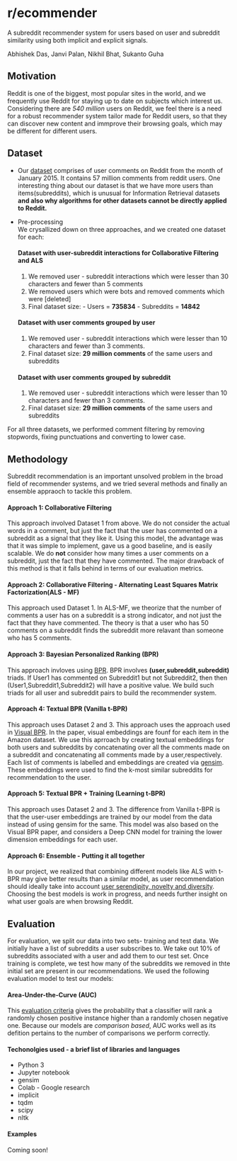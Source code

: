 # r/ecommender
A subreddit recommender system for users based on user and subreddit similarity using both implicit and explicit signals.

Abhishek Das, Janvi Palan, Nikhil Bhat, Sukanto Guha

## Motivation
Reddit is one of the biggest, most popular sites in the world, and we frequently use Reddit for staying up to date on subjects which interest us. Considering there are _540 million_ users on Reddit, we feel there is a need for a robust recommender system tailor made for Reddit users, so that they can discover new content and immprove their browsing goals, which may be different for different users.
## Dataset
* Our [dataset](https://www.reddit.com/r/datasets/comments/65o7py/updated_reddit_comment_dataset_as_torrents/) comprises of user comments on Reddit from the month of January 2015. It contains 57 million comments from reddit users. One interesting thing about our dataset is that we have more users than items(subreddits), which is unusual for Information Retrieval datasets **and also why algorithms for other datasets cannot be directly applied to Reddit.**
* Pre-processing  
  We crysallized down on three approaches, and we created one dataset for each:
  
  #### Dataset with user-subreddit interactions for Collaborative Filtering and ALS
    1. We removed user - subreddit interactions which were lesser than 30 characters and fewer than 5 comments
    2. We removed users which were bots and removed comments which were [deleted]
    3. Final dataset size:
      - Users = **735834**
      - Subreddits = **14842**
  
  #### Dataset with user comments grouped by user
    1. We removed user - subreddit interactions which were lesser than 10 characters and fewer than 3 comments.
    2. Final dataset size: **29 million comments** of the same users and subreddits
  
  #### Dataset with user comments grouped by subreddit
    1. We removed user - subreddit interactions which were lesser than 10 characters and fewer than 3 comments.
    2. Final dataset size: **29 million comments** of the same users and subreddits

For all three datasets, we performed comment filtering by removing stopwords, fixing punctuations and converting to lower case.

## Methodology
Subreddit recommendation is an important unsolved problem in the broad field of recommender systems, and we tried several methods and finally an ensemble appraoch to tackle this problem.
#### Approach 1: Collaborative Filtering 

  This approach involved Dataset 1 from above. We do not consider the actual words in a comment, but just the fact that the        user has commented on a subreddit as a signal that they like it. Using this model, the advantage was that it was simple to implement, gave us a good baseline, and is easily scalable. We do **not** consider how many times a user comments on a subreddit, just the fact that they have commented. The major drawback of this method is that it falls behind in terms of our evaluation metrics.
  
#### Approach 2: Collaborative Filtering - Alternating Least Squares Matrix Factorization(ALS - MF)
  This approach used Dataset 1. In ALS-MF, we theorize that the number of comments a user has on a subreddit is a strong indicator, and not just the fact that they have commented. The theory is that a user who has 50 comments on a subreddit finds the subreddit more relavant than someone who has 5 comments.

#### Approach 3: Bayesian Personalized Ranking (BPR)
  This approach invloves using [BPR](https://arxiv.org/ftp/arxiv/papers/1205/1205.2618.pdf). BPR involves **(user,subreddit,subreddit)** triads. If User1 has commented on Subreddit1 but not Subreddit2, then then (User1,Subreddit1,Subreddit2) will have a positive value. We build such triads for all user and subreddit pairs to build the recommender system.
 
#### Approach 4: Textual BPR (Vanilla t-BPR)
  This approach uses Dataset 2 and 3. This approach uses the approach used in [Visual BPR](https://arxiv.org/pdf/1510.01784.pdf). In the paper, visual embeddings are founf for each item in the Amazon dataset. We use this aprroach by creating textual embeddings for both users and subreddits by concatenating over all the comments made on a subreddit and concatenating all comments made by a user,respectively. Each list of comments is labelled and embeddings are created via [gensim](https://radimrehurek.com/gensim/models/doc2vec.html). These embeddings were used to find the k-most similar subreddits for recommendation to the user. 
  
#### Approach 5: Textual BPR + Training (Learning t-BPR)
  This approach uses Dataset 2 and 3. The difference from Vanilla t-BPR is that the user-user embeddings are trained by our model from the data instead of using gensim for the same. This model was also based on the Visual BPR paper, and considers a Deep CNN model for training the lower dimension embeddings for each user.
  
#### Approach 6: Ensemble - Putting it all together
  In our project, we realized that combining different models like ALS with t-BPR may give better results than a similar model, as user recommendation should ideally take into account [user serendipity, novelty and diversity](http://ir.ii.uam.es/rim3/publications/ddr11.pdf). Choosing the best models is work in progress, and needs further insight on what user goals are when browsing Reddit.

## Evaluation
For evaluation, we split our data into two sets- training and test data. We initially have a list of subreddits a user subscribes to. We take out 10% of subreddits associated with a user and add them to our test set. Once training is complete, we test how many of the subreddits we removed in thte initial set are present in our recommendations. We used the following evaluation model to test our models:
#### Area-Under-the-Curve (AUC)
  This [evaluation criteria](https://wen.wikipedia.org/wiki/Receiver_operating_characteristic#/Area_under_the_curve) gives the probability that a classifier will rank a randomly chosen positive instance higher than a randomly chosen negative one. Because our models are _comparison based_, AUC works well as its defition pertains to the number of comparisons we perform correctly.

#### Techonolgies used - a brief list of libraries and languages
* Python 3
* Jupyter notebook
* gensim
* Colab - Google research
* implicit
* tqdm
* scipy
* nltk

#### Examples
Coming soon!
